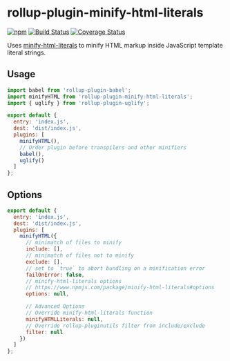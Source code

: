 # rollup-plugin-minify-html-literals

[![npm](https://img.shields.io/npm/v/rollup-plugin-minify-html-literals.svg)](https://www.npmjs.com/package/rollup-plugin-minify-html-literals)
[![Build Status](https://travis-ci.com/asyncLiz/rollup-plugin-minify-html-literals.svg?branch=master)](https://travis-ci.com/asyncLiz/rollup-plugin-minify-html-literals)
[![Coverage Status](https://coveralls.io/repos/github/asyncLiz/rollup-plugin-minify-html-literals/badge.svg?branch=master)](https://coveralls.io/github/asyncLiz/rollup-plugin-minify-html-literals?branch=master)

Uses [minify-html-literals](https://www.npmjs.com/package/minify-html-literals) to minify HTML markup inside JavaScript template literal strings.

## Usage

```js
import babel from 'rollup-plugin-babel';
import minifyHTML from 'rollup-plugin-minify-html-literals';
import { uglify } from 'rollup-plugin-uglify';

export default {
  entry: 'index.js',
  dest: 'dist/index.js',
  plugins: [
    minifyHTML(),
    // Order plugin before transpilers and other minifiers
    babel(),
    uglify()
  ]
};
```

## Options

```js
export default {
  entry: 'index.js',
  dest: 'dist/index.js',
  plugins: [
    minifyHTML({
      // minimatch of files to minify
      include: [],
      // minimatch of files not to minify
      exclude: [],
      // set to `true` to abort bundling on a minification error
      failOnError: false,
      // minify-html-literals options
      // https://www.npmjs.com/package/minify-html-literals#options
      options: null,

      // Advanced Options
      // Override minify-html-literals function
      minifyHTMLLiterals: null,
      // Override rollup-pluginutils filter from include/exclude
      filter: null
    })
  ]
};
```
